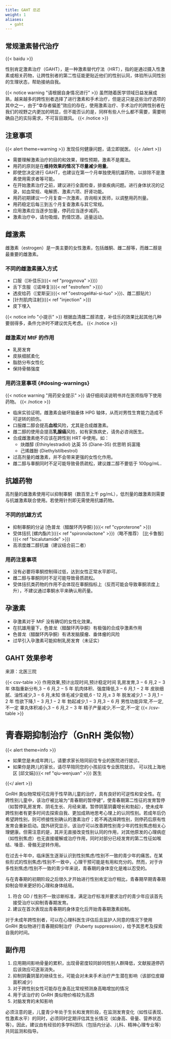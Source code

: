 ```yaml
---
title: GAHT 总述
weight: 1
aliases:
  - gaht
---
```


## 常规激素替代治疗

{{< baidu >}}

性别肯定激素治疗（GAHT），是一种激素替代疗法（HRT），指的是通过摄入性激素或相关药物，让跨性别者的第二性征能更贴近他们的性别认同，体验所认同性别的生理状态，帮助接纳自我。

{{< notice warning "请根据自身情况进行" >}}
虽然随着医学领域日益发展成熟，越来越多的跨性别者选择了进行激素和手术治疗，但是这只是这些治疗选项的其中之一，由于“幸存者偏差”效应的存在，使用激素治疗、手术治疗的跨性别者在我们的视野之内更加的明显，但不能否认的是，同样有些人什么都不需要，需要明确自己的实际需求，不可盲目跟风。
{{< /notice >}}

## 注意事项

{{< alert theme=warning >}}
发现任何健康问题，请立即就医。
{{< /alert >}}

- 需要理解激素治疗的目的和效果，理性预期，激素不是魔法。
- 用药的原则是在**维持效果的情况下尽量减少用量**。
- 即使您决定进行 GAHT，也建议在第一个月单独使用抗雄药物，以排除不是激素使用需求者等可能。
- 在开始激素治疗之前，建议进行全面检查，排查疾病问题。进行身体状况的记录，如血常规、电解质、激素六项、肝肾功能。
- 用药初期建议一个月复查一次激素，咨询相关医师，以调整用药剂量。
- 用药稳定后每三到五个月复查激素与其它常规。
- 应用激素应当逐步加量，停药应当逐步减药。
- 激素治疗中，请勿吸烟，酌情饮酒，适量运动。

## 雌激素

雌激素（estrogen）是一类主要的女性激素，包括雌酮、雌二醇等，而雌二醇是最重要的雌激素。

### 不同的雌激素摄入方式

- 口服（[补佳乐]({{< ref "progynova" >}})）
- 舌下含服（[诺坤复]({{< ref "estrofem" >}})）
- 透皮给药（[爱斯妥]({{< ref "oestrogel#ai-si-tuo" >}})、雌二醇贴片）
- [针剂肌肉注射]({{< ref "injection" >}})
- 皮下埋入

{{< notice info "小提示" >}}
根据血清雌二醇浓度，补佳乐的效果比起其他几种要弱得多，条件允许时不建议优先考虑。
{{< /notice >}}

### 雌激素对 MtF 的作用

- 乳房发育
- 皮肤细腻柔化
- 脂肪分布女性化
- 保持骨骼强度

### 用药注意事项 {#dosing-warnings}

{{< notice warning "用药安全提示" >}}
请仔细阅读说明书并在医师指导下使用药物。
{{< /notice >}}

- 临床实验证明，雌激素会破坏脑垂体 HPG 轴体，从而对男性生育能力造成不可逆转的损伤。
- 口服雌二醇会提高**血栓**风险，尤其是合成雌激素。
- 雌二醇的使用会提高**乳腺癌**风险，如有家族病史，请务必咨询医生。
- 合成雌激素绝不应该在跨性别 HRT 中使用。如：
  - 炔雌醇 (Ethinylestradiol)
    达英 35 (Diane-35)
    优思明
    妈富隆
  - 己烯雌酚 (Diethylstilbestrol)
- 过高剂量的雌激素，并不会带来更强的女性化作用。
- 雌二醇与睾酮同时不足可能导致骨质疏松，建议雌二醇不要低于 100pg/mL．

## 抗雄药物

高剂量的雌激素使用可以抑制睾酮（数百至上千 pg/mL），低剂量的雌激素则需要与抗雄激素联合使用。若使用针剂即无需使用抗雄药物。

### 不同的抗雄方式

- 抑制睾酮的分泌
  [色普龙（醋酸环丙孕酮）]({{< ref "cyproterone" >}})
- 受体拮抗
  [螺内酯片]({{< ref "spironolactone" >}})（略不推荐）
  [比卡鲁胺]({{< ref "bicalutamide" >}})
- 高浓度雌二醇抗雄（建议结合前二者）

### 用药注意事项

- 没有必要将睾酮控制得过低，达到女性正常水平即可。
- 雌二醇与睾酮同时不足可能导致骨质疏松。
- 受体拮抗类药物的作用不会体现在睾酮指标上（反而可能会导致睾酮浓度上升），不建议通过睾酮水平来确认用药量。

## 孕激素

- 孕激素对于 MtF 没有确切的女性化效果。
- 在抗雄用量下，色普龙（醋酸环丙孕酮）有极强的合成孕激素作用
- 色普龙（醋酸环丙孕酮）有诱发脑膜瘤、垂体瘤的风险
- 过早引入孕激素可能抑制乳房发育（未证实）

## GAHT 效果参考

来源：北医三院

{{< csv-table >}}
作用效果,预计出现时间,预计稳定时间
乳房发育,3 − 6 月,2 − 3 年
体脂重新分布,3 − 6 月,2 − 5 年
肌肉体积、强度降低,3 − 6 月,1 − 2 年
皮肤细腻、油性减少,3 − 6 月,未知
体毛减少变细,6 - 12 月,&ge; 3 年
脱发减少,1 − 3 月,1 − 2 年
性欲下降,1 − 3 月,1 − 2 年
勃起减少,1 − 3 月,3 − 6 月
男性功能异常,不一定,不一定
睾丸体积减小,3 − 6 月,2 − 3 年
精子产量减少,不一定,不一定
{{< /csv-table >}}

# 青春期抑制治疗（GnRH 类似物）

{{< alert theme=info >}}

- 如果您是未成年跨儿，请要求家长陪同前往专业的医院进行就诊。
- 如果你是跨儿的家长，请尽早陪同您的小孩前往专业医院就诊。
  可以找上海地区 [邱文娟]({{< ref "qiu-wenjuan" >}}) 医生

{{</ alert >}}

GnRH 类似物常规可应用于性早熟儿童的治疗，具有良好的可逆性和安全性。在跨性别儿童中，该治疗被比喻为“青春期的暂停键”，使青春期第二性征的发育暂停（如暂停乳房发育、阴毛生长、月经来潮，暂停阴茎阴囊增长和勃起），使未成年跨性别者有更多时间去探索自我、更加成熟地思考心理上的认同性别。若成年后仍希望跨性别，则可桥接性别确认的激素治疗；若不再选择跨性别，则停药后原有性发育会重新启动。国外研究显示，该治疗可以改善跨性别青少年的性别焦虑相关心理健康。但需注意的是，其并无直接改变性别认同的作用，对其他原发的心理病症（如性别焦虑）也无直接缓解或治疗作用，同时对部分已经发育的第二性征如喉结、嗓音、骨骼无逆转作用。

在过去十年中，临床医生逐渐认识到性别焦虑/性别不一致的青少年的痛苦。在某些形式的性别焦虑/性别不一致中，心理干预可能是有用和充分的。然而，对于许多性别焦虑/性别不一致的青少年来说，青春期的身体变化是难以忍受的。

与在青春期的初期阶段之后很久才开始进行性别肯定治疗相比，青春期早期青春期抑制会带来更好的心理和身体结局。

1. 符合 GD / 性别不一致诊断标准，满足治疗标准并要求治疗的青少年应该首先接受治疗以抑制青春期发育。
1. 建议在首次表现出青春期的身体变化后开始青春期激素抑制。

对于未成年跨性别者，可以在心理科医生评估后且监护人同意的情况下使用 GnRH 类似物进行青春期抑制治疗（Puberty suppression），给予其思考及探索自我的时间。

## 副作用

1. 应用期间影响骨量的累积，出现骨密度较同龄同性别人群降低，文献报道停药后该效应可逐渐消失。
1. 抑制阴囊阴茎的继续生长，可能会对未来手术治疗产生潜在影响（该部位皮瓣面积减少）
1. 对于跨性别女性可能存在身高比常规预测身高略增加的情况
1. 用于该治疗的 GnRH 类似物价格较为高昂
1. 对脑发育的未知影响

必须注意的是，儿童青少年处于生长和发育阶段，在监测发育变化（如性征表现、性激素水平）的同时，必须同时定期评估其生长情况（如身高、骨量、营养状态等）。因此，建议由有经验的多学科团队（包括内分泌、儿科、精神心理专业等）共同监测和指导。
